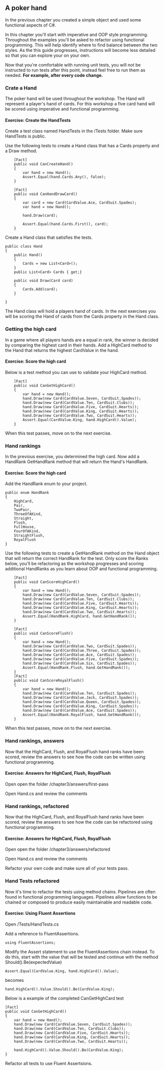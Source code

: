 ## A poker hand

In the previous chapter you created a simple object and used some functional aspects of C#.

In this chapter you'll start with imperative and OOP style programming. Throughout the examples you'll be asked to refactor using functional programming. This will help identify where to find balance between the two styles. As the this guide progresses, instructions will become less detailed so that you can explore your on your own.

Now that you're comfortable with running unit tests, you will not be instructed to run tests after this point, instead feel free to run them as needed. **For example, after every code change.**

### Crate a Hand

The poker hand will be used throughout the workshop. The Hand will represent a player's hand of cards. For this workshop a five card hand will be scored using imperative and functional programming.

<h4 class="exercise-start">
    <b>Exercise</b>: Create the HandTests
</h4>

Create a test class named HandTests in the /Tests folder. Make sure HandTests is public.

Use the following tests to create a Hand class that has a Cards property and a Draw method.

        [Fact]
        public void CanCreateHand()
        {
            var hand = new Hand();
            Assert.Equal(hand.Cards.Any(), false);
        }

        [Fact]
        public void CanHandDrawCard()
        {
            var card = new Card(CardValue.Ace, CardSuit.Spades);
            var hand = new Hand();

            hand.Draw(card);

            Assert.Equal(hand.Cards.First(), card);
        }

Create a Hand class that satisfies the tests.

    public class Hand
    {
        public Hand()
        {
            Cards = new List<Card>();
        }
        public List<Card> Cards { get;}

        public void Draw(Card card)
        {
            Cards.Add(card);
        }

    }

The Hand class will hold a players hand of cards. In the next exercises you will be scoring the Hand of cards from the Cards property in the Hand class.

<div class="exercise-end"></div>

### Getting the high card

In a game where all players hands are a equal in rank, the winner is decided by comparing the highest card in their hands. Add a HighCard method to the Hand that returns the highest CardValue in the hand. 

<h4 class="exercise-start">
    <b>Exercise</b>: Score the high card
</h4>

Below is a test method you can use to validate your HighCard method.

        [Fact]
        public void CanGetHighCard()
        {
            var hand = new Hand();
            hand.Draw(new Card(CardValue.Seven, CardSuit.Spades));
            hand.Draw(new Card(CardValue.Ten, CardSuit.Clubs));
            hand.Draw(new Card(CardValue.Five, CardSuit.Hearts));
            hand.Draw(new Card(CardValue.King, CardSuit.Hearts));
            hand.Draw(new Card(CardValue.Two, CardSuit.Hearts));
            Assert.Equal(CardValue.King, hand.HighCard().Value);
        }

When this test passes, move on to the next exercise.

<div class="exercise-end"></div>

### Hand rankings

In the previous exercise, you determined the high card. Now add a HandRank GetHandRank method that will return the Hand's HandRank.

<h4 class="exercise-start">
    <b>Exercise</b>: Score the high card
</h4>

Add the HandRank enum to your project.

    public enum HandRank
    {
        HighCard,
        Pair,
        TwoPair,
        ThreeOfAKind,
        Straight,
        Flush,
        FullHouse,
        FourOfAKind,
        StraightFlush,
        RoyalFlush
    }

Use the following tests to create a GetHandRank method on the Hand object that will return the correct HandRank for the test. Only score the Ranks below, you'll be refactoring as the workshop progresses and scoring additional HandRanks as you learn about OOP and functional programming.

        [Fact]
        public void CanScoreHighCard()
        {
            var hand = new Hand();
            hand.Draw(new Card(CardValue.Seven, CardSuit.Spades));
            hand.Draw(new Card(CardValue.Ten, CardSuit.Clubs));
            hand.Draw(new Card(CardValue.Five, CardSuit.Hearts));
            hand.Draw(new Card(CardValue.King, CardSuit.Hearts));
            hand.Draw(new Card(CardValue.Two, CardSuit.Hearts));
            Assert.Equal(HandRank.HighCard, hand.GetHandRank());
        }

        [Fact]
        public void CanScoreFlush()
        {
            var hand = new Hand();
            hand.Draw(new Card(CardValue.Two, CardSuit.Spades));
            hand.Draw(new Card(CardValue.Three, CardSuit.Spades));
            hand.Draw(new Card(CardValue.Ace, CardSuit.Spades));
            hand.Draw(new Card(CardValue.Five, CardSuit.Spades));
            hand.Draw(new Card(CardValue.Six, CardSuit.Spades));
            Assert.Equal(HandRank.Flush, hand.GetHandRank());
        }
        [Fact]
        public void CanScoreRoyalFlush()
        {
            var hand = new Hand();
            hand.Draw(new Card(CardValue.Ten, CardSuit.Spades));
            hand.Draw(new Card(CardValue.Jack, CardSuit.Spades));
            hand.Draw(new Card(CardValue.Queen, CardSuit.Spades));
            hand.Draw(new Card(CardValue.King, CardSuit.Spades));
            hand.Draw(new Card(CardValue.Ace, CardSuit.Spades));
            Assert.Equal(HandRank.RoyalFlush, hand.GetHandRank());
        }

When this test passes, move on to the next exercise.

<div class="exercise-end"></div>

### Hand rankings, answers

Now that the HighCard, Flush, and RoyalFlush hand ranks have been scored, review the answers to see how the code can be written using functional programming.

<h4 class="exercise-start">
    <b>Exercise</b>: Answers for HighCard, Flush, RoyalFlush
</h4>

Open open the folder /chapter3/answers/first-pass

Open Hand.cs and review the comments

<div class="exercise-end"></div>

### Hand rankings, refactored

<div class="exercise-end"></div>

Now that the HighCard, Flush, and RoyalFlush hand ranks have been scored, review the answers to see how the code can be refactored using functional programming.

<h4 class="exercise-start">
    <b>Exercise</b>: Answers for HighCard, Flush, RoyalFlush
</h4>

Open open the folder /chapter3/answers/refactored

Open Hand.cs and review the comments

Refactor your own code and make sure all of your tests pass.

<div class="exercise-end"></div>

### Hand Tests refactored

Now it's time to refactor the tests using method chains. Pipelines are often found in functional programming languages. Pipelines allow functions to be chained or composed to produce easily maintainable and readable code.

<h4 class="exercise-start">
    <b>Exercise</b>: Using Fluent Assertions
</h4>

Open /Tests/HandTests.cs

Add a reference to FluentAssertions.

    using FluentAssertions;

Modify the Assert statement to use the FluentAssertions chain instead. To do this, start with the value that will be tested and continue with the method Should().Be(expectedValue)

    Assert.Equal(CardValue.King, hand.HighCard().Value);

becomes

    hand.HighCard().Value.Should().Be(CardValue.King);

Below is a example of the completed CanGetHighCard test

    [Fact]
    public void CanGetHighCard()
    {
        var hand = new Hand();
        hand.Draw(new Card(CardValue.Seven, CardSuit.Spades));
        hand.Draw(new Card(CardValue.Ten, CardSuit.Clubs));
        hand.Draw(new Card(CardValue.Five, CardSuit.Hearts));
        hand.Draw(new Card(CardValue.King, CardSuit.Hearts));
        hand.Draw(new Card(CardValue.Two, CardSuit.Hearts));
    
        hand.HighCard().Value.Should().Be(CardValue.King);
    }

Refactor all tests to use Fluent Assertsions.
       
<div class="exercise-end"></div>
